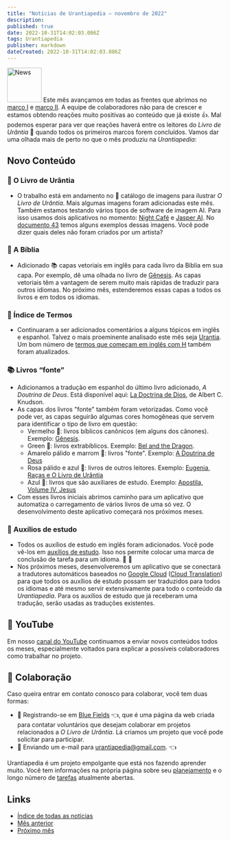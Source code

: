 ```yaml
---
title: "Notícias de Urantiapedia — novembro de 2022"
description:
published: true
date: 2022-10-31T14:02:03.086Z
tags: Urantiapedia
publisher: markdown
dateCreated: 2022-10-31T14:02:03.086Z
---
```


<img src="/_assets/svg/icon-news.svg" alt="News" style="width: 80px;"> Este mês avançamos em todas as frentes que abrimos no [marco I](/pt/help/phases#marco-i-o-livro-de-ur%C3%A2ntia-a-b%C3%ADblia-e-o-%C3%ADndice-de-t%C3%B3picos) e [marco II](/pt/help/phases#marco-ii-livros-artigos-aux%C3%ADlios-de-estudo-esquemas-e-%C3%ADndices). A equipe de colaboradores não para de crescer e estamos obtendo reações muito positivas ao conteúdo que já existe :+1:. Mal podemos esperar para ver que reações haverá entre os leitores do _Livro de Urântia_ :blue_book: quando todos os primeiros marcos forem concluídos. Vamos dar uma olhada mais de perto no que o mês produziu na _Urantiapedia_: 

## Novo Conteúdo

### :blue_book: O Livro de Urântia

- O trabalho está em andamento no :sunrise_over_mountains: catálogo de imagens para ilustrar _O Livro de Urântia_. Mais algumas imagens foram adicionadas este mês. Também estamos testando vários tipos de software de imagem AI. Para isso usamos dois aplicativos no momento: [Night Café](https://creator.nightcafe.studio/) e [Jasper AI](https://www.jasper.ai/). No [documento 43](/en/The_Urantia_Book/43) temos alguns exemplos dessas imagens. Você pode dizer quais deles não foram criados por um artista?

### :closed_book: A Bíblia

- Adicionado :books: capas vetoriais em inglês para cada livro da Bíblia em sua capa. Por exemplo, dê uma olhada no livro de [Gênesis](/en/Bible/Genesis). As capas vetoriais têm a vantagem de serem muito mais rápidas de traduzir para outros idiomas. No próximo mês, estenderemos essas capas a todos os livros e em todos os idiomas.

### :card_index: Índice de Termos

- Continuaram a ser adicionados comentários a alguns tópicos em inglês e espanhol. Talvez o mais proeminente analisado este mês seja [Urantia](/en/topic/Urantia). Um bom número de [termos que começam em inglês com H](/en/index/topics#h) também foram atualizados.

### :books: Livros “fonte”

- Adicionamos a tradução em espanhol do último livro adicionado, _A Doutrina de Deus_. Está disponível aqui: [La Doctrina de Dios](/es/book/Albert_C_Knudson/The_Doctrine_of_God), de Albert C. Knudson.
- As capas dos livros "fonte" também foram vetorizadas. Como você pode ver, as capas seguirão algumas cores homogêneas que servem para identificar o tipo de livro em questão:
  - Vermelho :closed_book:: livros bíblicos canônicos (em alguns dos cânones). Exemplo: [Gênesis](/en/Bible/Genesis).
  - Green :green_book:: livros extrabíblicos. Exemplo: [Bel and the Dragon](/en/Bible/Bel_and_the_Dragon).
  - Amarelo pálido e marrom :ledger:: livros "fonte". Exemplo: [A Doutrina de Deus](/en/book/Albert_C_Knudson/The_Doctrine_of_God)
  - Rosa pálido e azul :notebook_with_decorative_cover:: livros de outros leitores. Exemplo: [Eugenia, Raças e O Livro de Urântia](/en/book/Halbert_Katzen/Eugenics_Race_and_The_Urantia_Book)
  - Azul :blue_book:: livros que são auxiliares de estudo. Exemplo: [Apostila, Volume IV, Jesus](/en/article/William_S_Sadler/Workbook_4_Jesus) 
- Com esses livros iniciais abrimos caminho para um aplicativo que automatiza o carregamento de vários livros de uma só vez. O desenvolvimento deste aplicativo começará nos próximos meses. 

### :notebook: Auxílios de estudo

- Todos os auxílios de estudo em inglês foram adicionados. Você pode vê-los em [auxílios de estudo](/en/index/study_aids). Isso nos permite colocar uma marca de conclusão de tarefa para um idioma. :tada: :tada:
- Nos próximos meses, desenvolveremos um aplicativo que se conectará a tradutores automáticos baseados no [Google Cloud](https://cloud.google.com/gcp/) ([Cloud Translation](https://cloud.google.com/translate/docs/)) para que todos os auxílios de estudo possam ser traduzidos para todos os idiomas e até mesmo servir extensivamente para todo o conteúdo da _Urantiapedia_. Para os auxílios de estudo que já receberam uma tradução, serão usadas as traduções existentes.

## :movie_camera: YouTube

Em nosso [canal do YouTube](https://www.youtube.com/channel/UC-K1YO635YwxKwjwZGTzVDw) continuamos a enviar novos conteúdos todos os meses, especialmente voltados para explicar a possíveis colaboradores como trabalhar no projeto.

## :blue_heart: Colaboração

Caso queira entrar em contato conosco para colaborar, você tem duas formas:
- :blue_heart: Registrando-se em [Blue Fields](https://blue-fields.netlify.app/) :point_left:, que é uma página da web criada para contatar voluntários que desejam colaborar em projetos relacionados a _O Livro de Urântia_. Lá criamos um projeto que você pode solicitar para participar. 
- :love_letter: Enviando um e-mail para urantiapedia@gmail.com. :point_left:

Urantiapedia é um projeto empolgante que está nos fazendo aprender muito. Você tem informações na própria página sobre seu [planejamento](/pt/help/phases) e o longo número de [tarefas](/pt/help/status) atualmente abertas.

## Links

- [Índice de todas as notícias](/pt/news) 
- [Mês anterior](/pt/news/2022/10)
- [Próximo mês](/pt/news/2022/12)